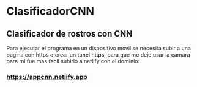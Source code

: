 # ClasificadorCNN
## Clasificador de rostros con CNN

Para ejecutar el programa en un dispositivo movil se necesita subir a una pagina con https o crear un tunel https, para que me deje usar la camara
para mi fue mas facil subirlo a netlify con el dominio: 

### https://appcnn.netlify.app
